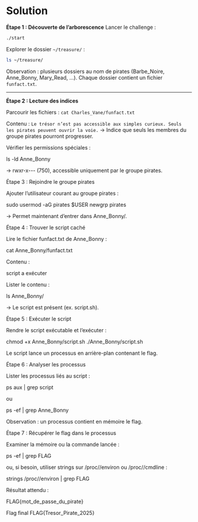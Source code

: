 # Solution 

**Étape 1 : Découverte de l’arborescence**
Lancer le challenge :
```bash
./start
```
Explorer le dossier `~/treasure/` :
```bash
ls ~/treasure/
```
Observation : plusieurs dossiers au nom de pirates (Barbe_Noire, Anne_Bonny, Mary_Read, …). Chaque dossier contient un fichier `funfact.txt`.

-----------------------------
**Étape 2 : Lecture des indices**

Parcourir les fichiers :
`cat Charles_Vane/funfact.txt`

Contenu :
`Le trésor n’est pas accessible aux simples curieux. Seuls les pirates peuvent ouvrir la voie.`
→ Indice que seuls les membres du groupe pirates pourront progresser.

Vérifier les permissions spéciales :

ls -ld Anne_Bonny


→ rwxr-x--- (750), accessible uniquement par le groupe pirates.

Étape 3 : Rejoindre le groupe pirates

Ajouter l’utilisateur courant au groupe pirates :

sudo usermod -aG pirates $USER
newgrp pirates


→ Permet maintenant d’entrer dans Anne_Bonny/.

Étape 4 : Trouver le script caché

Lire le fichier funfact.txt de Anne_Bonny :

cat Anne_Bonny/funfact.txt


Contenu :

script a exécuter


Lister le contenu :

ls Anne_Bonny/


→ Le script est présent (ex. script.sh).

Étape 5 : Exécuter le script

Rendre le script exécutable et l’exécuter :

chmod +x Anne_Bonny/script.sh
./Anne_Bonny/script.sh


Le script lance un processus en arrière-plan contenant le flag.

Étape 6 : Analyser les processus

Lister les processus liés au script :

ps aux | grep script


ou

ps -ef | grep Anne_Bonny


Observation : un processus contient en mémoire le flag.

Étape 7 : Récupérer le flag dans le processus

Examiner la mémoire ou la commande lancée :

ps -ef | grep FLAG


ou, si besoin, utiliser strings sur /proc/<PID>/environ ou /proc/<PID>/cmdline :

strings /proc/<PID>/environ | grep FLAG


Résultat attendu :

FLAG{mot_de_passe_du_pirate}

Flag final
FLAG{Tresor_Pirate_2025}
